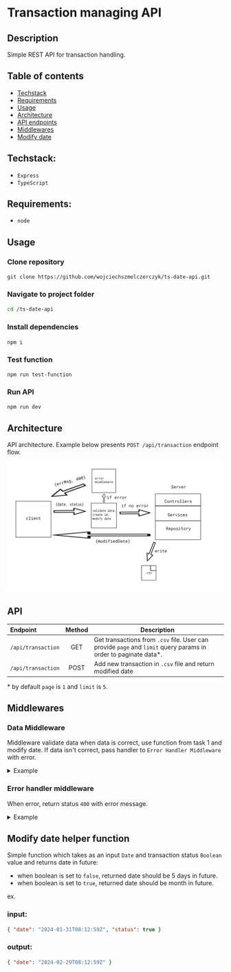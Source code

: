 # Transaction managing API

## Description

Simple REST API for transaction handling.

## Table of contents

- [Techstack](#techstack)
- [Requirements](#requirements)
- [Usage](#usage)
- [Architecture](#architecture)
- [API endpoints](#api)
- [Middlewares](#middlewares)
- [Modify date](#modify-date-helper-function)

## Techstack:

- `Express`
- `TypeScript`

## Requirements:

- `node`

## Usage

### Clone repository

```
git clone https://github.com/wojciechszmelczerczyk/ts-date-api.git
```

### Navigate to project folder

```sh
cd /ts-date-api
```

### Install dependencies

```
npm i
```

### Test function

```
npm run test-function
```

### Run API

```
npm run dev
```

## Architecture

API architecture. Example below presents `POST /api/transaction` endpoint flow.

<img src="./img/architecture.png">

## API

| Endpoint           | Method | Description                                                                                                      |
| :----------------- | :----: | ---------------------------------------------------------------------------------------------------------------- |
| `/api/transaction` |  GET   | Get transactions from `.csv` file. User can provide `page` and `limit` query params in order to paginate data\*. |
| `/api/transaction` |  POST  | Add new transaction in `.csv` file and return modified date                                                      |

\* by default `page` is `1` and `limit` is `5`.

## Middlewares

### Data Middleware

Middleware validate data when data is correct, use function from task 1 and modify date. If data isn't correct, pass handler to `Error Handler Middleware` with error.

<details>

<summary>Example</summary>

```javascript
try {
  // intercept date and status from request body
  const { date, status } = req.body;

  // check if status is type "true" | "false"
  if (!isStatusCorrect(status))
    throw new Error(
      "Bad status type. Status has to be either 'true' or 'false'"
    );

  // check if date is date regex
  const isDateValid = moment(date).isValid();

  if (!isDateValid || date === undefined)
    throw new Error("Bad date format. String has to be format date");

  // parse string status to boolean value
  var booleanStatus = status === "true";

  // create mock id
  const id = uuidv4();

  // parse string date into Date object
  const toDate = new Date(date);

  // use function from task 1
  const modifiedDate = modifyDate(toDate, booleanStatus);

  // attach to request object modified date and id
  req.date = modifiedDate;
  req.id = id;

  next();
} catch (err) {
  next(err);
}
```

</details>

### Error handler middleware

When error, return status `400` with error message.

<details>

<summary>
Example
</summary>

```javascript
 error(error: any, req: any, res: Response, next: (err?: any) => any): void {
    res.status(400).json({ err: error.message });
  }
```

</details>

## Modify date helper function

Simple function which takes as an input `Date` and transaction status `Boolean` value and returns date in future:

- when boolean is set to `false`, returned date should be 5 days in
  future.
- when boolean is set to `true`, returned date should be month in future.

ex.

### input:

```json
{ "date": "2024-01-31T08:12:59Z", "status": true }
```

### output:

```json
{ "date": "2024-02-29T08:12:59Z" }
```
